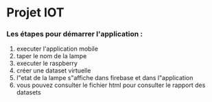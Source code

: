 <h1>Projet IOT</h1>
        <h3>Les étapes pour démarrer l'application :</h3>
        <ol>
        <li>executer l'application mobile</li>
        <li>taper le nom de la lampe</li>
    <li>executer le raspberry </li>
    <li>créer une dataset virtuelle</li>
    <li>l"etat de la lampe s"affiche dans firebase et dans l"application</li>
    <li>vous pouvez consulter le fichier html pour consulter le rapport des datasets</li>
        </ol>
        
        




```R

```
